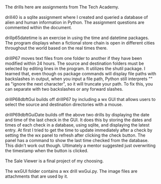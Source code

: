 The drills here are assignments from The Tech Academy. 
</br></br>
drill40 is a sqlite assignment where I created and queried a database of alien and human information in Python. The assignment questions are commented within the document. 
</br></br>
drillp65datetime is an exercise in using the time and datetime packages. The program displays when a fictional store chain is open in different cities throughout the world based on the real times there.
</br></br>
drillP67 moves text files from one folder to another if they have been modified within 24 hours. The source and destination folders must be selected by editing lines in the program. It utilizes the shutil package. 
I learned that, even though os package commands will display file paths with backslashes in output, when you input a file path, Python still interprets "\" as "ignore the next character", 
so it will truncate your path. To fix this, you can separate with two backslashes or any forward slashes.
</br></br>
drillP68dbftGui builds off drillP67 by including a wx GUI that allows users to select the source and destination directories with a mouse.
</br></br>
drillP69dbftGuiDate builds off the above two drills by displaying the date and time of the last check in the GUI. 
It does this by storing the dates and times of each check in a database, using sqlite, and displaying the latest entry.
At first I tried to get the time to update immediately after a check by setting the the wx panel to refresh after clicking the check button. The panel has a command to show the last time checked from the database. This didn't work out though. Ultimately a mentor suggested just overwriting the timestamp when the button is clicked.
</br></br>
The Sale Viewer is a final project of my choosing.
</br></br>
The wxGUI folder contains a wx drill wxGui.py. The image files are attachments that are used by it.
